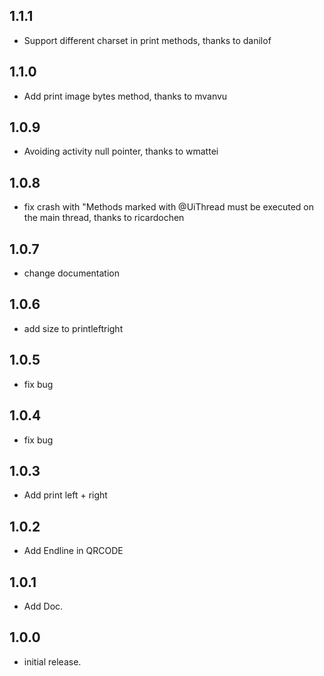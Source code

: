 ## 1.1.1

* Support different charset in print methods, thanks to danilof

## 1.1.0

* Add print image bytes method, thanks to mvanvu

## 1.0.9

* Avoiding activity null pointer, thanks to wmattei

## 1.0.8

* fix crash with "Methods marked with @UiThread must be executed on the main thread, thanks to ricardochen

## 1.0.7

* change documentation

## 1.0.6

* add size to printleftright

## 1.0.5

* fix bug

## 1.0.4

* fix bug

## 1.0.3

* Add print left + right

## 1.0.2

* Add Endline in QRCODE

## 1.0.1

* Add Doc.

## 1.0.0

* initial release.
